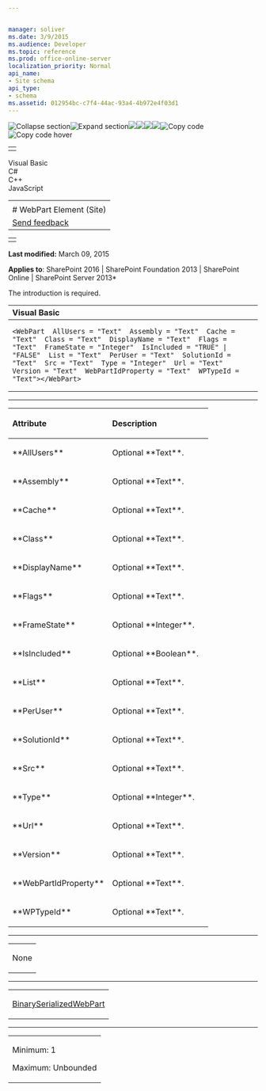 ```yaml
---


manager: soliver
ms.date: 3/9/2015
ms.audience: Developer
ms.topic: reference
ms.prod: office-online-server
localization_priority: Normal
api_name:
- Site schema
api_type:
- schema
ms.assetid: 012954bc-c7f4-44ac-93a4-4b972e4f03d1
---
```


![Collapse
section](../icons/collapse_all.gif "Collapse section")![Expand
section](../icons/expand_all.gif "Expand section")![](../icons/collapse_all.gif)![](../icons/expand_all.gif)![](../icons/dropdown.gif)![](../icons/dropdownHover.gif)![Copy
code](../icons/copycode.gif "Copy code")![Copy code
hover](../icons/copycodeHighlight.gif "Copy code hover")
<table>
<tbody>
<tr class="odd">
<td align="left"></td>
</tr>
</tbody>
</table>

Visual Basic  
C\#  
C++  
JavaScript  

<table>
<tbody>
<tr class="odd">
<td align="left"><span id="runningHeaderText"></span></td>
</tr>
<tr class="even">
<td align="left"># WebPart Element (Site)</td>
</tr>
<tr class="odd">
<td align="left"><span id="headfeedbackarea" class="feedbackhead"><a href="javascript:SubmitFeedback(&#39;docthis@Microsoft.com&#39;,&#39;&#39;,&#39;&#39;,&#39;&#39;,&#39;1.0.18082.1225&#39;,&#39;%0\dThank%20you%20for%20your%20feedback.%20The%20developer%20writing%20teams%20use%20your%20feedback%20to%20improve%20documentation.%20While%20we%20are%20reviewing%20your%20feedback,%20we%20may%20send%20you%20e-mail%20to%20ask%20for%20clarification%20or%20feedback%20on%20a%20solution.%20We%20do%20not%20use%20your%20e-mail%20address%20for%20any%20other%20purpose%20and%20we%20delete%20it%20after%20we%20finish%20our%20review.%0\AFor%20further%20information%20about%20the%20privacy%20policies%20of%20Microsoft,%20please%20see%20http://privacy.microsoft.com/en-us/default.aspx.%0\A%0\d&#39;,&#39;Customer%20feedback&#39;);">Send feedback</a></span></td>
</tr>
</tbody>
</table>

<table>
<colgroup>
<col width="100%" />
</colgroup>
<tbody>
<tr class="odd">
<td align="left"></td>
</tr>
</tbody>
</table>

**Last modified:** March 09, 2015

**Applies to**: SharePoint 2016 | SharePoint Foundation 2013 |
SharePoint Online | SharePoint Server 2013*

The introduction is required.

<span codelanguage="VisualBasic"></span>
<table>
<colgroup>
<col width="100%" />
</colgroup>
<thead>
<tr class="header">
<th align="left">Visual Basic</th>
</tr>
</thead>
<tbody>
<tr class="odd">
<td align="left"><pre><code>&lt;WebPart  AllUsers = &quot;Text&quot;  Assembly = &quot;Text&quot;  Cache = &quot;Text&quot;  Class = &quot;Text&quot;  DisplayName = &quot;Text&quot;  Flags = &quot;Text&quot;  FrameState = &quot;Integer&quot;  IsIncluded = &quot;TRUE&quot; | &quot;FALSE&quot;  List = &quot;Text&quot;  PerUser = &quot;Text&quot;  SolutionId = &quot;Text&quot;  Src = &quot;Text&quot;  Type = &quot;Integer&quot;  Url = &quot;Text&quot;  Version = &quot;Text&quot;  WebPartIdProperty = &quot;Text&quot;  WPTypeId = &quot;Text&quot;&gt;&lt;/WebPart&gt;</code></pre></td>
</tr>
</tbody>
</table>


-----------------------------------------------------------------------------------------------------------------------------------------------------------------------------------------------

<table>
<colgroup>
<col width="50%" />
<col width="50%" />
</colgroup>
<thead>
<tr class="header">
<th align="left"><p>Attribute</p></th>
<th align="left"><p>Description</p></th>
</tr>
</thead>
<tbody>
<tr class="odd">
<td align="left"><p>**AllUsers**</p></td>
<td align="left"><p>Optional **Text**.</p></td>
</tr>
<tr class="even">
<td align="left"><p>**Assembly**</p></td>
<td align="left"><p>Optional **Text**.</p></td>
</tr>
<tr class="odd">
<td align="left"><p>**Cache**</p></td>
<td align="left"><p>Optional **Text**.</p></td>
</tr>
<tr class="even">
<td align="left"><p>**Class**</p></td>
<td align="left"><p>Optional **Text**.</p></td>
</tr>
<tr class="odd">
<td align="left"><p>**DisplayName**</p></td>
<td align="left"><p>Optional **Text**.</p></td>
</tr>
<tr class="even">
<td align="left"><p>**Flags**</p></td>
<td align="left"><p>Optional **Text**.</p></td>
</tr>
<tr class="odd">
<td align="left"><p>**FrameState**</p></td>
<td align="left"><p>Optional **Integer**.</p></td>
</tr>
<tr class="even">
<td align="left"><p>**IsIncluded**</p></td>
<td align="left"><p>Optional **Boolean**.</p></td>
</tr>
<tr class="odd">
<td align="left"><p>**List**</p></td>
<td align="left"><p>Optional **Text**.</p></td>
</tr>
<tr class="even">
<td align="left"><p>**PerUser**</p></td>
<td align="left"><p>Optional **Text**.</p></td>
</tr>
<tr class="odd">
<td align="left"><p>**SolutionId**</p></td>
<td align="left"><p>Optional **Text**.</p></td>
</tr>
<tr class="even">
<td align="left"><p>**Src**</p></td>
<td align="left"><p>Optional **Text**.</p></td>
</tr>
<tr class="odd">
<td align="left"><p>**Type**</p></td>
<td align="left"><p>Optional **Integer**.</p></td>
</tr>
<tr class="even">
<td align="left"><p>**Url**</p></td>
<td align="left"><p>Optional **Text**.</p></td>
</tr>
<tr class="odd">
<td align="left"><p>**Version**</p></td>
<td align="left"><p>Optional **Text**.</p></td>
</tr>
<tr class="even">
<td align="left"><p>**WebPartIdProperty**</p></td>
<td align="left"><p>Optional **Text**.</p></td>
</tr>
<tr class="odd">
<td align="left"><p>**WPTypeId**</p></td>
<td align="left"><p>Optional **Text**.</p></td>
</tr>
</tbody>
</table>


---------------------------------------------------------------------------------------------------------------------------------------------------------------------------------------------------

<table>
<colgroup>
<col width="100%" />
</colgroup>
<tbody>
<tr class="odd">
<td align="left"><p>None</p></td>
</tr>
</tbody>
</table>


----------------------------------------------------------------------------------------------------------------------------------------------------------------------------------------------------

<table>
<colgroup>
<col width="100%" />
</colgroup>
<tbody>
<tr class="odd">
<td align="left"><p><a href="binaryserializedwebpart-element-site.htm">BinarySerializedWebPart</a></p></td>
</tr>
</tbody>
</table>


------------------------------------------------------------------------------------------------------------------------------------------------------------------------------------------------

<table>
<colgroup>
<col width="100%" />
</colgroup>
<tbody>
<tr class="odd">
<td align="left"><p>Minimum: 1</p>
<p>Maximum: Unbounded</p></td>
</tr>
</tbody>
</table>








